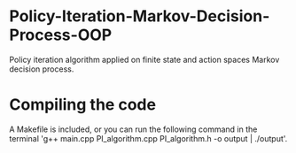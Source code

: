 # Policy-Iteration-Markov-Decision-Process-OOP
Policy iteration algorithm applied on finite state and action spaces Markov decision process.

# Compiling the code
A Makefile is included, or you can run the following command in the terminal 'g++ main.cpp PI_algorithm.cpp PI_algorithm.h -o output | ./output'.
